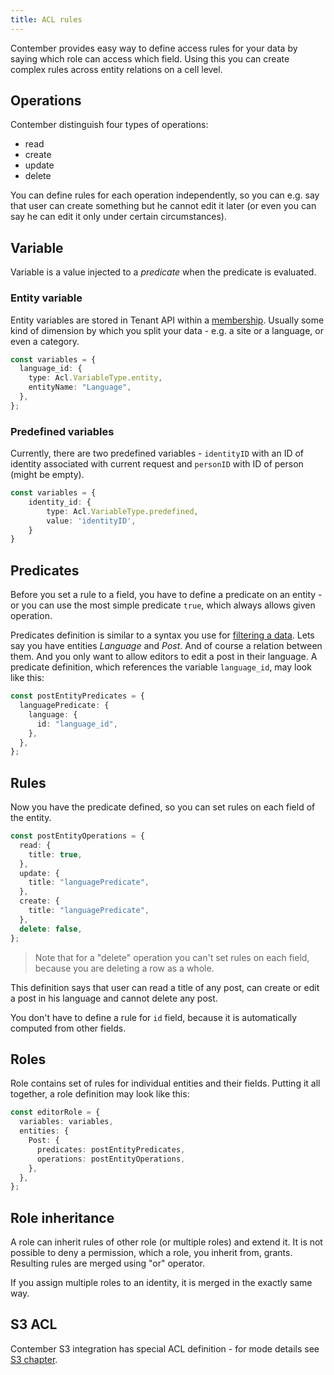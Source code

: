 ```yaml
---
title: ACL rules
---
```


Contember provides easy way to define access rules for your data by saying which role can access which field. Using this you can create complex rules across entity relations on a cell level.

## Operations

Contember distinguish four types of operations:

- read
- create
- update
- delete

You can define rules for each operation independently, so you can e.g. say that user can create something but he cannot edit it later (or even you can say he can edit it only under certain circumstances).

## Variable

Variable is a value injected to a _predicate_ when the predicate is evaluated. 

### Entity variable

Entity variables are stored in Tenant API within a [membership](tenant/memberships.md). Usually some kind of dimension by which you split your data - e.g. a site or a language, or even a category.

```typescript
const variables = {
  language_id: {
    type: Acl.VariableType.entity,
    entityName: "Language",
  },
};
```

### Predefined variables

Currently, there are two predefined variables - `identityID` with an ID of identity associated with current request and `personID` with ID of person (might be empty). 

```typescript
const variables = {
	identity_id: { 
		type: Acl.VariableType.predefined, 
        value: 'identityID',
    }
}
```

## Predicates

Before you set a rule to a field, you have to define a predicate on an entity - or you can use the most simple predicate `true`, which always allows given operation.

Predicates definition is similar to a syntax you use for [filtering a data](content/queries.md#filters). Lets say you have entities _Language_ and _Post_. And of course a relation between them. And you only want to allow editors to edit a post in their language. A predicate definition, which references the variable `language_id`, may look like this:

```typescript
const postEntityPredicates = {
  languagePredicate: {
    language: {
      id: "language_id",
    },
  },
};
```

## Rules

Now you have the predicate defined, so you can set rules on each field of the entity.

```typescript
const postEntityOperations = {
  read: {
    title: true,
  },
  update: {
    title: "languagePredicate",
  },
  create: {
    title: "languagePredicate",
  },
  delete: false,
};
```

> Note that for a "delete" operation you can't set rules on each field, because you are deleting a row as a whole.

This definition says that user can read a title of any post, can create or edit a post in his language and cannot delete any post.

You don't have to define a rule for `id` field, because it is automatically computed from other fields.

## Roles

Role contains set of rules for individual entities and their fields. Putting it all together, a role definition may look like this:

```typescript
const editorRole = {
  variables: variables,
  entities: {
    Post: {
      predicates: postEntityPredicates,
      operations: postEntityOperations,
    },
  },
};
```

<!--
Beside already described fields there is also a field called stage, which references to a [content stage](content/staging.md). You can define a role to be applicable in any stage by putting a `'*'` or you can set a array of particular stages (e.g. `['live', 'draft']`)
-->

## Role inheritance

A role can inherit rules of other role (or multiple roles) and extend it. It is not possible to deny a permission, which a role, you inherit from, grants. Resulting rules are merged using "or" operator.

If you assign multiple roles to an identity, it is merged in the exactly same way.

<!--
## ACL builder

TODO

## ACL evaluation

TODO

-->

## S3 ACL

Contember S3 integration has special ACL definition - for mode details see [S3 chapter](content/s3.md).
